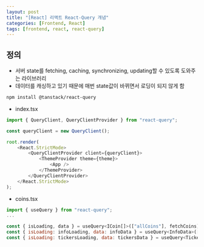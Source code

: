 ```yaml
---
layout: post
title: "[React] 리액트 React-Query 개념"
categories: [Frontend, React]
tags: [frontend, react, react-query]
---
```


## 정의
- 서버 state를 fetching, caching, synchronizing, updating할 수 있도록 도와주는 라이브러리
- 데이터를 캐싱하고 있기 때문에 매번 state값이 바뀌면서 로딩이 되지 않게 함

```bash
npm install @tanstack/react-query
```

- index.tsx
```js
import { QueryClient, QueryClientProvider } from "react-query";

const queryClient = new QueryClient();

root.render(
    <React.StrictMode>
        <QueryClientProvider client={queryClient}>
            <ThemeProvider theme={theme}>
                <App />
            </ThemeProvider>
        </QueryClientProvider>
    </React.StrictMode>
);
```
- coins.tsx
```js
import { useQuery } from "react-query";
...

const { isLoading, data } = useQuery<ICoin[]>(["allCoins"], fetchCoins); // "allCoins"는 쿼리 키 값(고유값), fetchCoin는 함수명
const { isLoading: infoLoading, data: infoData } = useQuery<InfoData>(["info", coinId], () => fetchCoinInfo(coinId)); // 함수에서 인자가 필요한 경우
const { isLoading: tickersLoading, data: tickersData } = useQuery<TickerData>(["tickers", coinId], () => fetchCoinTickers(coinId), {refetchInterval: 5000,}); // 3번째 인자로 인터벌을 넣어서 자동으로 fetch 할수 있음
```

